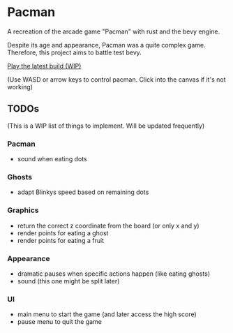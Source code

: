 # Pacman
A recreation of the arcade game "Pacman" with rust and the bevy engine.

Despite its age and appearance, Pacman was a quite complex game. Therefore, this project aims to battle test bevy.

[Play the latest build (WIP)](https://warhorst.github.io/pacman/)

(Use WASD or arrow keys to control pacman. Click into the canvas if it's not working)

## TODOs
(This is a WIP list of things to implement. Will be updated frequently)

### Pacman
- sound when eating dots

### Ghosts
- adapt Blinkys speed based on remaining dots

### Graphics
- return the correct z coordinate from the board (or only x and y)
- render points for eating a ghost
- render points for eating a fruit

### Appearance
- dramatic pauses when specific actions happen (like eating ghosts)
- sound (this one might be split later)

### UI
- main menu to start the game (and later access the high score)
- pause menu to quit the game
